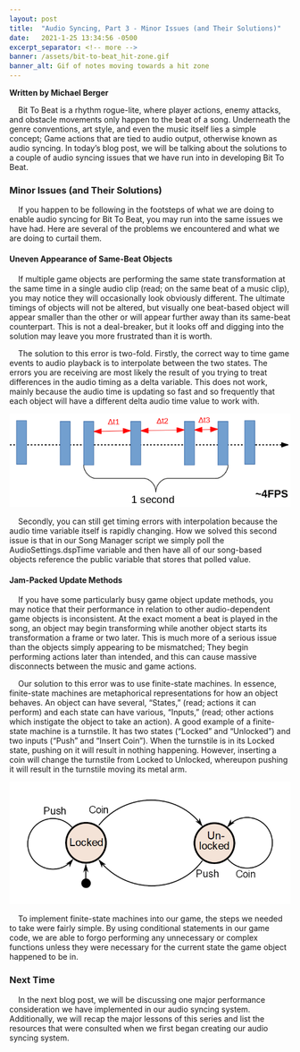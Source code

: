 ```yaml
---
layout: post
title:  "Audio Syncing, Part 3 - Minor Issues (and Their Solutions)"
date:   2021-1-25 13:34:56 -0500
excerpt_separator: <!-- more -->
banner: /assets/bit-to-beat_hit-zone.gif
banner_alt: Gif of notes moving towards a hit zone
---
```

**Written by Michael Berger**

&nbsp;&nbsp;&nbsp;&nbsp;Bit To Beat is a rhythm rogue-lite, where player actions, enemy attacks, and
obstacle movements only happen to the beat of a song. Underneath the genre
conventions, art style, and even the music itself lies a simple concept; Game
actions that are tied to audio output, otherwise known as audio syncing. In
today’s blog post, we will be talking about the solutions to a couple of audio
syncing issues that we have run into in developing Bit To Beat.

<!-- more -->

### Minor Issues (and Their Solutions)

&nbsp;&nbsp;&nbsp;&nbsp;If you happen to be following in the footsteps of what
we are doing to enable audio syncing for Bit To Beat, you may run into the same
issues we have had. Here are several of the problems we encountered and what we
are doing to curtail them.

#### Uneven Appearance of Same-Beat Objects

&nbsp;&nbsp;&nbsp;&nbsp;If multiple game objects are performing the same state
transformation at the same time in a single audio clip (read; on the same beat
of a music clip), you may notice they will occasionally look obviously
different. The ultimate timings of objects will not be altered, but visually
one beat-based object will appear smaller than the other or will appear
further away than its same-beat counterpart. This is not a deal-breaker, but
it looks off and digging into the solution may leave you more frustrated than
it is worth.

&nbsp;&nbsp;&nbsp;&nbsp;The solution to this error is two-fold. Firstly, the
correct way to time game events to audio playback is to interpolate between the
two states. The errors you are receiving are most likely the result of you
trying to treat differences in the audio timing as a delta variable. This does
not work, mainly because the audio time is updating so fast and so frequently
that each object will have a different delta audio time value to work with.

[![An example of a Delta Time variable, taken from ParallelCube.com](/assets/delta-time-example_parallelcube.png)](https://www.parallelcube.com/2017/10/25/why-do-we-need-to-use-delta-time/)

&nbsp;&nbsp;&nbsp;&nbsp;Secondly, you can still get timing errors with
interpolation because the audio time variable itself is rapidly changing. How we
solved this second issue is that in our Song Manager script we simply poll the
AudioSettings.dspTime variable and then have all of our song-based objects
reference the public variable that stores that polled value.

#### Jam-Packed Update Methods

&nbsp;&nbsp;&nbsp;&nbsp;If you have some particularly busy game object update
methods, you may notice that their performance in relation to other
audio-dependent game objects is inconsistent. At the exact moment a beat is
played in the song, an object may begin transforming while another object starts
its transformation a frame or two later. This is much more of a serious issue
than the objects simply appearing to be mismatched; They begin performing
actions later than intended, and this can cause massive disconnects between the
music and game actions.

&nbsp;&nbsp;&nbsp;&nbsp;Our solution to this error was to use finite-state
machines. In essence, finite-state machines are metaphorical representations for
how an object behaves. An object can have several, “States,” (read; actions it
can perform) and each state can have various, “Inputs,” (read; other actions
which instigate the object to take an action). A good example of a finite-state
machine is a turnstile. It has two states (“Locked” and “Unlocked”) and two
inputs (“Push” and “Insert Coin”). When the turnstile is in its Locked state,
pushing on it will result in nothing happening. However, inserting a coin will
change the turnstile from Locked to Unlocked, whereupon pushing it will result
in the turnstile moving its metal arm.

[![The finite-state machine of a turnstile, taken from Wikipedia.com](/assets/wikipedia-turnstile-fsm.png)](https://en.wikipedia.org/wiki/Finite-state_machine)

&nbsp;&nbsp;&nbsp;&nbsp;To implement finite-state machines into our game, the
steps we needed to take were fairly simple. By using conditional statements in
our game code, we are able to forgo performing any unnecessary or complex
functions unless they were necessary for the current state the game object
happened to be in.

### Next Time

&nbsp;&nbsp;&nbsp;&nbsp;In the next blog post, we will be discussing one major
performance consideration we have implemented in our audio syncing system.
Additionally, we will recap the major lessons of this series and list the
resources that were consulted when we first began creating our audio syncing
system.
